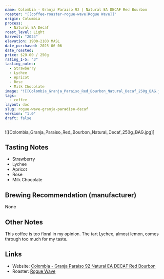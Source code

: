 ```yaml
---
name: Colombia - Granja Paraiso 92 | Natural EA DECAF Red Bourbon
roaster: "[[coffee-roaster-rogue-wave|Rogue Wave]]"
origin: Columbia
process:
  - Natural EA Decaf
roast_level: Light
harvest: "2024"
elevation: 1900-2100 MASL
date_purchased: 2025-06-06
date_roasted: 
price: $20.00 / 250g
rating_1-5: "3"
tasting_notes:
  - Strawberry
  - Lychee
  - Apricot
  - Rose
  - Milk Chocolate
image: "![[Colombia_Granja_Paraiso_Red_Bourbon_Natural_Decaf_250g_BAG.jpg]]"
tags:
  - coffee
layout: doc
slug: rogue-wave-granja-paradiso-decaf
version: "1.0"
draft: false
---
```


![[Colombia_Granja_Paraiso_Red_Bourbon_Natural_Decaf_250g_BAG.jpg]]

## Tasting Notes
- Strawberry
- Lychee
- Apricot
- Rose
- Milk Chocolate

## Brewing Recommendation (manufacturer)
None

## Other Notes
This coffee is too floral in my opinion.  The tart Lychee, almost lemon, comes through too much for my taste.

## Links
- Website: [Colombia - Granja Paraiso 92 Natural EA DECAF Red Bourbon](https://roguewavecoffee.ca/products/colombia-granja-paraiso-92-natural-ea-decaf-red-bourbon-1?srsltid=AfmBOoozdOWD9AoEZDWfEjKiYAeKNu_YokyxcYWRam1PVrw52YH5zcfC)
- Roaster: [Rogue Wave](_docs/coffee-roaster-rogue-wave.md)

